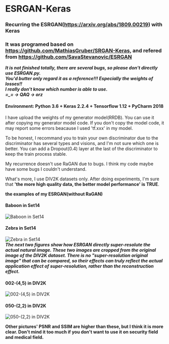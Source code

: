 # ESRGAN-Keras
### Recurring the ESRGAN(https://arxiv.org/abs/1809.00219) with Keras

### It was programed based on https://github.com/MathiasGruber/SRGAN-Keras, and refered from https://github.com/SavaStevanovic/ESRGAN

***It is not finished totally, there are several bugs, so please don't directly use ESRGAN.py.   
You'd butter only regard it as a reference!!! Especially the weights of losses!!  
I really don't know which number is able to use.  
=_= -> QAQ -> orz***

#### Environment: Python 3.6 + Keras 2.2.4 + Tensorflow 1.12 + PyCharm 2018

I have upload the weights of my generator model(RRDB). You can use it after copying my generator model code. If you don't copy the model code, it may report some errors beacause I used 'tf.xxx' in my model.

To be honest, I recommand you to train your own discriminator due to the discriminator has several types and visions, and I'm not sure which one is better. You can add a Dropout(0.4) layer at the last of the discriminator to keep the train process stable.

My recurrence doesn't use RaGAN due to bugs. I think my code maybe have some bugs I couldn't understand.

What's more, I use DIV2K datasets only. After doing experiments, I'm sure that **'the more high quality data, the better model performance' is TRUE**.

**the examples of my ESRGAN(without RaGAN)**
#### Baboon in Set14
![Baboon in Set14](https://github.com/fenghansen/ESRGAN-Keras/blob/master/img_001_SRF_4_HR-Epoch99000.png)  
#### Zebra in Set14
![Zebra in Set14](https://github.com/fenghansen/ESRGAN-Keras/blob/master/img_014_SRF_4_HR-Epoch99000.png)  
***The next two figures show how ESRGAN directly super-resolute the actual natural image. These two images are cropped from the original image of the DIV2K dataset. There is no "super-resolution original image" that can be compared, so their effects can truly reflect the actual application effect of super-resolution, rather than the reconstruction effect.***
#### 002-(4,5) in DIV2K
![002-(4,5) in DIV2K](https://github.com/fenghansen/ESRGAN-Keras/blob/master/2-(4,5).png)  
#### 050-(2,2) in DIV2K
![050-(2,2) in DIV2K](https://github.com/fenghansen/ESRGAN-Keras/blob/master/50-(2,2).png)  


**Other pictures' PSNR and SSIM are higher than these, but I think it is more clear. Don't mind it too much if you don't want to use it on security field and medical field.**  
